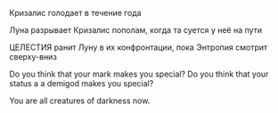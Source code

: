 Кризалис голодает в течение года

Луна разрывает Кризалис пополам, когда та суется у неё на пути

ЦЕЛЕСТИЯ ранит Луну в их конфронтации, пока Энтропия смотрит сверху-вниз


Do you think that your mark makes you special? Do you think that your status a a demigod makes you special? 

You are all creatures of darkness now.